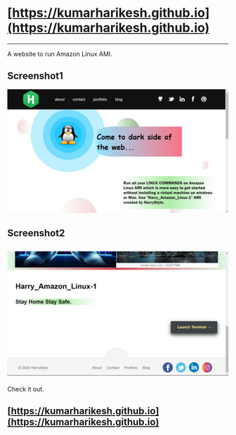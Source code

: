 # [https://kumarharikesh.github.io](https://kumarharikesh.github.io)
---
A website to run Amazon Linux AMI.
## Screenshot1
![Screenshot1](https://github.com/kumarharikesh/Hello-World/blob/master/AmazonLinuxAMIsnapshot.jpg "Screenshot1")
## Screenshot2
![Screenshot2](https://github.com/kumarharikesh/Hello-World/blob/master/AmazonLinuxAMIsnapshot0.jpg "Screenshot1")
---
Check it out.
## [https://kumarharikesh.github.io](https://kumarharikesh.github.io)
